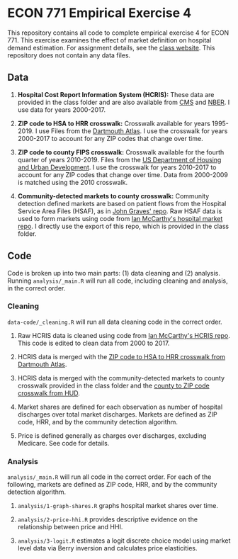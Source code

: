 # ECON 771 Empirical Exercise 4
This repository contains all code to complete empirical exercise 4 for ECON 771. This exercise examines the effect of market definition on hospital demand estimation. For assignment details, see the [class website](https://econ771s24.classes.ianmccarthyecon.com/assignments/exercise4.html). This repository does not contain any data files.

## Data

1. **Hospital Cost Report Information System (HCRIS):** These data are provided in the class folder and are also available from [CMS](https://www.cms.gov/data-research/statistics-trends-and-reports/cost-reports/cost-reports-fiscal-year) and [NBER](https://www.nber.org/research/data/hcris-hosp). I use data for years 2000-2017. 

2. **ZIP code to HSA to HRR crosswalk:** Crosswalk available for years 1995-2019. I use Files from the [Dartmouth Atlas](https://data.dartmouthatlas.org/supplemental/). I use the crosswalk for years 2000-2017 to account for any ZIP codes that change over time. 

3. **ZIP code to county FIPS crosswalk:** Crosswalk available for the fourth quarter of years 2010-2019. Files from the [US Department of Housing and Urban Development](https://www.huduser.gov/portal/datasets/usps_crosswalk.html). I use the crosswalk for years 2010-2017 to account for any ZIP codes that change over time. Data from 2000-2009 is matched using the 2010 crosswalk. 

4. **Community-detected markets to county crosswalk:** Community detection defined markets are based on patient flows from the Hospital Service Area Files (HSAF), as in [John Graves' repo](https://github.com/graveja0/health-care-markets/). Raw HSAF data is used to form markets using code from [Ian McCarthy's hospital market repo](https://github.com/imccart/hospital-markets/). I directly use the export of this repo, which is provided in the class folder. 

## Code 

Code is broken up into two main parts: (1) data cleaning and (2) analysis. Running `analysis/_main.R` will run all code, including cleaning and analysis, in the correct order.

### Cleaning

`data-code/_cleaning.R` will run all data cleaning code in the correct order. 

1. Raw HCRIS data is cleaned using code from [Ian McCarthy's HCRIS repo](https://github.com/imccart/HCRIS/). This code is edited to clean data from 2000 to 2017.

2. HCRIS data is merged with the [ZIP code to HSA to HRR crosswalk from Dartmouth Atlas](https://data.dartmouthatlas.org/supplemental/). 

3. HCRIS data is merged with the community-detected markets to county crosswalk provided in the class folder and the [county to ZIP code crosswalk from HUD](https://www.huduser.gov/portal/datasets/usps_crosswalk.html).

4. Market shares are defined for each observation as number of hospital discharges over total market discharges. Markets are defined as ZIP code, HRR, and by the community detection algorithm.

5. Price is defined generally as charges over discharges, excluding Medicare. See code for details. 

### Analysis 

`analysis/_main.R` will run all code in the correct order. For each of the following, markets are defined as ZIP code, HRR, and by the community detection algorithm.

1. `analysis/1-graph-shares.R` graphs hospital market shares over time. 

2. `analysis/2-price-hhi.R` provides descriptive evidence on the relationship between price and HHI. 

3. `analysis/3-logit.R` estimates a logit discrete choice model using market level data via Berry inversion and calculates price elasticities. 
